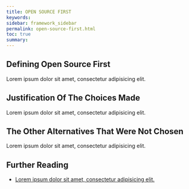 ```yaml
---
title: OPEN SOURCE FIRST
keywords:
sidebar: framework_sidebar
permalink: open-source-first.html
toc: true
summary:
---
```


## Defining Open Source First
Lorem ipsum dolor sit amet, consectetur adipisicing elit.

## Justification Of The Choices Made
Lorem ipsum dolor sit amet, consectetur adipisicing elit.

## The Other Alternatives That Were Not Chosen
Lorem ipsum dolor sit amet, consectetur adipisicing elit.

## Further Reading
* [Lorem ipsum dolor sit amet, consectetur adipisicing elit.]()
